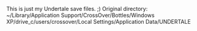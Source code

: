 This is just my Undertale save files. ;)
Original directory: ~/Library/Application Support/CrossOver/Bottles/Windows XP/drive_c/users/crossover/Local Settings/Application Data/UNDERTALE


